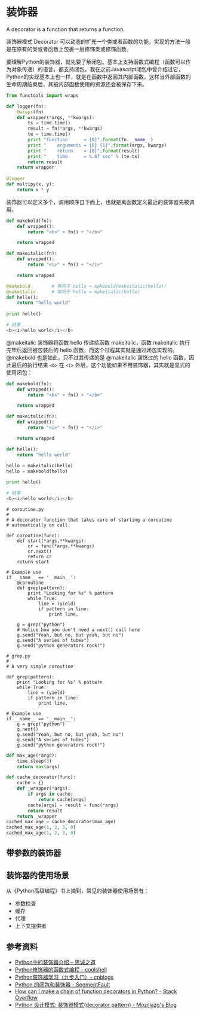 #  装饰器

A decorator is a function that returns a function.

装饰器模式 Decorator 可以动态的扩充一个类或者函数的功能，实现的方法一般是在原有的类或者函数上包裹一层修饰类或修饰函数。

要理解Python的装饰器，就先要了解闭包。基本上支持函数式编程（函数可以作为对象传递）的语言，都支持闭包。我在之前Javascript闭包中曾介绍过它，Python的实现基本上也一样，就是在函数中返回其内部函数，这样当外部函数的生命周期结束后，其被内部函数使用的资源还会被保存下来。



```python
from functools import wraps

def logger(fn):
    @wraps(fn)
    def wrapper(*args, **kwargs):
        ts = time.time()
        result = fn(*args, **kwargs)
        te = time.time()
        print "function      = {0}".format(fn.__name__)
        print "    arguments = {0} {1}".format(args, kwargs)
        print "    return    = {0}".format(result)
        print "    time      = %.6f sec" % (te-ts)
        return result
    return wrapper
 
@logger
def multipy(x, y):
    return x * y

```

装饰器可以定义多个，调用顺序自下而上，也就是离函数定义最近的装饰器先被调用。

```python
def makebold(fn):
    def wrapped():
        return "<b>" + fn() + "</b>"

    return wrapped

def makeitalic(fn):
    def wrapped():
        return "<i>" + fn() + "</i>"

    return wrapped

@makebold        # 等同于 hello = makebold(makeitalic(hello))
@makeitalic      # 等同于 hello = makeitalic(hello)
def hello():
    return "hello world"
    
print hello()

# 结果
<b><i>hello world</i></b>
```

@makeitalic 装饰器将函数 hello 传递给函数 makeitalic，函数 makeitalic 执行完毕后返回被包装后的 hello 函数，而这个过程其实就是通过闭包实现的。@makebold 也是如此，只不过其传递的是 @makeitalic 装饰过的 hello 函数，因此最后的执行结果 `<b>` 在 `<i>` 外层，这个功能如果不用装饰器，其实就是显式的使用闭包：

```python
def makebold(fn):
    def wrapped():
        return "<b>" + fn() + "</b>"

    return wrapped

def makeitalic(fn):
    def wrapped():
        return "<i>" + fn() + "</i>"

    return wrapped

def hello():
    return "hello world"
    
hello = makeitalic(hello)
hello = makebold(hello)

print hello()

# 结果
<b><i>hello world</i></b>
```

```
# coroutine.py
#
# A decorator function that takes care of starting a coroutine
# automatically on call.

def coroutine(func):
    def start(*args,**kwargs):
        cr = func(*args,**kwargs)
        cr.next()
        return cr
    return start

# Example use
if __name__ == '__main__':
    @coroutine
    def grep(pattern):
        print "Looking for %s" % pattern
        while True:
            line = (yield)
            if pattern in line:
                print line,

    g = grep("python")
    # Notice how you don't need a next() call here
    g.send("Yeah, but no, but yeah, but no")
    g.send("A series of tubes")
    g.send("python generators rock!")
```

```
# grep.py
#
# A very simple coroutine

def grep(pattern):
    print "Looking for %s" % pattern
    while True:
        line = (yield)
        if pattern in line:
            print line,

# Example use
if __name__ == '__main__':
    g = grep("python")
    g.next()
    g.send("Yeah, but no, but yeah, but no")
    g.send("A series of tubes")
    g.send("python generators rock!")
```

```py
def max_age(*args):
    time.sleep(3)
    return max(args)

def cache_decorator(func):
    cache = {}
    def _wrapper(*args):
        if args in cache:
            return cache[args]
        cache[args] = result = func(*args)
        return result
    return _wrapper
cached_max_age = cache_decorator(max_age)
cached_max_age(1, 2, 3, 0)
cached_max_age(1, 2, 3, 0)
```


## 带参数的装饰器



## 装饰器的使用场景

从《Python高级编程》书上摘到，常见的装饰器使用场景有：

* 参数检查
* 缓存
* 代理
* 上下文提供者

## 参考资料

- [Python中的装饰器介绍 – 思诚之道](http://www.bjhee.com/python-decorator.html)
- [Python修饰器的函数式编程 - coolshell](http://coolshell.cn/articles/11265.html)
- [Python装饰器学习（九步入门）- cnblogs](http://www.cnblogs.com/rhcad/archive/2011/12/21/2295507.html)
- [Python 的闭包和装饰器 - SegmentFault](https://segmentfault.com/a/1190000004461404)
- [How can I make a chain of function decorators in Python? - Stack Overflow](http://stackoverflow.com/questions/739654/how-can-i-make-a-chain-of-function-decorators-in-python)
- [Python 设计模式: 装饰器模式(decorator pattern) - Mozillazg's Blog](https://mozillazg.com/2016/08/python-decorator-pattern.html)


